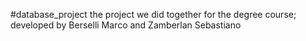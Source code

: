 #database_project
the project we did together for the degree course;
developed by Berselli Marco and Zamberlan Sebastiano
